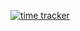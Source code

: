 [![time tracker](https://wakatime.com/badge/github/thomasabishop/js-kata.svg)](https://wakatime.com/badge/github/thomasabishop/js-kata)
